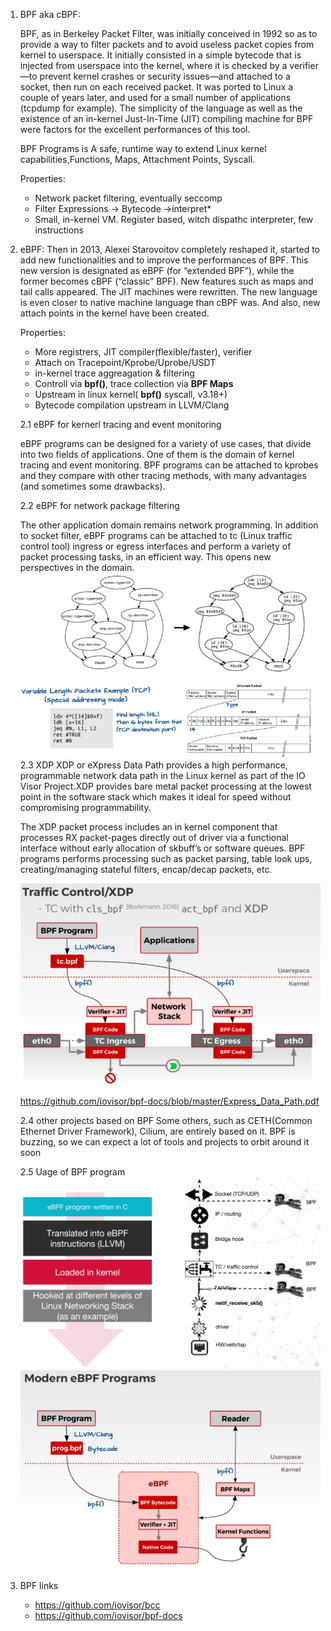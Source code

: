 1. BPF aka cBPF:

    BPF, as in Berkeley Packet Filter, was initially conceived in 1992 so as to provide a way to filter packets and to avoid useless packet copies from kernel to userspace. It initially consisted in a simple bytecode that is injected from userspace into the kernel, where it is checked by a verifier—to prevent kernel crashes or security issues—and attached to a socket, then run on each received packet. It was ported to Linux a couple of years later, and used for a small number of applications (tcpdump for example). The simplicity of the language as well as the existence of an in-kernel Just-In-Time (JIT) compiling machine for BPF were factors for the excellent performances of this tool.

    BPF Programs is A safe, runtime way to extend Linux kernel capabilities,Functions, Maps, Attachment Points, Syscall.

    Properties:
    - Network packet filtering, eventually seccomp
    - Filter Expressions -> Bytecode ->interpret*
    - Small, in-kernel VM. Register based, witch dispathc interpreter, few instructions

2. eBPF:
    Then in 2013, Alexei Starovoitov completely reshaped it, started to add new functionalities and to improve the performances of BPF. This new version is designated as eBPF (for “extended BPF”), while the former becomes cBPF (“classic” BPF). New features such as maps and tail calls appeared. The JIT machines were rewritten. The new language is even closer to native machine language than cBPF was. And also, new attach points in the kernel have been created.


    Properties:
    - More registrers, JIT compiler(flexible/faster), verifier
    - Attach on Tracepoint/Kprobe/Uprobe/USDT
    - in-kernel trace aggreagation & filtering
    - Controll via **bpf()**, trace collection via **BPF Maps**
    - Upstream in linux kernel( **bpf()** syscall, v3.18+)
    - Bytecode compilation upstream in LLVM/Clang

    2.1 eBPF for kernerl tracing and event monitoring

     eBPF programs can be designed for a variety of use cases, that divide into two fields of applications. One of them is the domain of kernel tracing and event monitoring. BPF programs can be attached to kprobes and they compare with other tracing methods, with many advantages (and sometimes some drawbacks).
    
    2.2 eBPF for network package filtering

    The other application domain remains network programming. In addition to socket filter, eBPF programs can be attached to tc (Linux traffic control tool) ingress or egress interfaces and perform a variety of packet processing tasks, in an efficient way. This opens new perspectives in the domain.
    ![bpf network filtering](./imgs/bpf-network-filtering.jpg)
    2.3 XDP
    XDP or eXpress Data Path provides a high performance, programmable network data path in the Linux kernel as part of the IO Visor Project.XDP provides bare metal packet processing at the lowest point in the software stack which makes it ideal for speed without compromising programmability.

    The XDP packet process includes an in kernel component that processes RX packet-pages directly out of driver via a functional interface without early allocation of skbuff’s or software queues. BPF programs performs processing such as packet parsing, table look ups, creating/managing stateful filters, encap/decap packets, etc.

    ![bpf network filtering](./imgs/bpf-network-filtering2.jpg)

    https://github.com/iovisor/bpf-docs/blob/master/Express_Data_Path.pdf

    2.4 other projects based on BPF
    Some others, such as CETH(Common Ethernet Driver Framework), Cilium, are entirely based on it. BPF is buzzing, so we can expect a lot of tools and projects to orbit around it soon

    2.5 Uage of BPF program
        ![bpf program usage](./imgs/bpf-program-usage.jpg)
        ![bpf program usage2](./imgs/bpf-program-usage2.jpg)


1. BPF  links
    - https://github.com/iovisor/bcc
    - https://github.com/iovisor/bpf-docs


